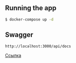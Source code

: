 
## Running the app

```bash
$ docker-compose up -d
```


## Swagger
```bash
http://localhost:3000/api/docs
```

[Ссылка](http://localhost:3000/api/docs)
